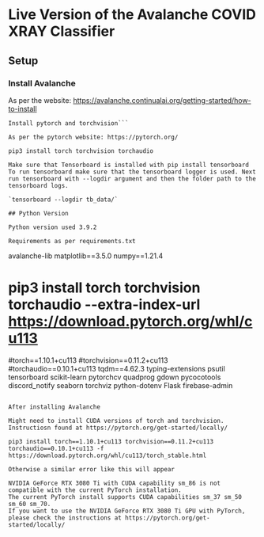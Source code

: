 # Live Version of the Avalanche COVID XRAY Classifier

## Setup

### Install Avalanche

As per the website: https://avalanche.continualai.org/getting-started/how-to-install

````pip install git+https://github.com/ContinualAI/avalanche.git
Install pytorch and torchvision```

As per the pytorch website: https://pytorch.org/

pip3 install torch torchvision torchaudio

Make sure that Tensorboard is installed with pip install tensorboard To run tensorboard make sure that the tensorboard logger is used. Next run tensorboard with --logdir argument and then the folder path to the tensorboard logs.

`tensorboard --logdir tb_data/`

## Python Version

Python version used 3.9.2

Requirements as per requirements.txt

````

avalanche-lib
matplotlib==3.5.0
numpy==1.21.4

# pip3 install torch torchvision torchaudio --extra-index-url https://download.pytorch.org/whl/cu113

#torch==1.10.1+cu113
#torchvision==0.11.2+cu113
#torchaudio==0.10.1+cu113
tqdm==4.62.3
typing-extensions
psutil
tensorboard
scikit-learn
pytorchcv
quadprog
gdown
pycocotools
discord_notify
seaborn
torchviz
python-dotenv
Flask
firebase-admin

```

After installing Avalanche

Might need to install CUDA versions of torch and torchvision. Instructiosn found at https://pytorch.org/get-started/locally/

pip3 install torch==1.10.1+cu113 torchvision==0.11.2+cu113 torchaudio==0.10.1+cu113 -f https://download.pytorch.org/whl/cu113/torch_stable.html

Otherwise a similar error like this will appear

NVIDIA GeForce RTX 3080 Ti with CUDA capability sm_86 is not compatible with the current PyTorch installation.
The current PyTorch install supports CUDA capabilities sm_37 sm_50 sm_60 sm_70.
If you want to use the NVIDIA GeForce RTX 3080 Ti GPU with PyTorch, please check the instructions at https://pytorch.org/get-started/locally/
```
